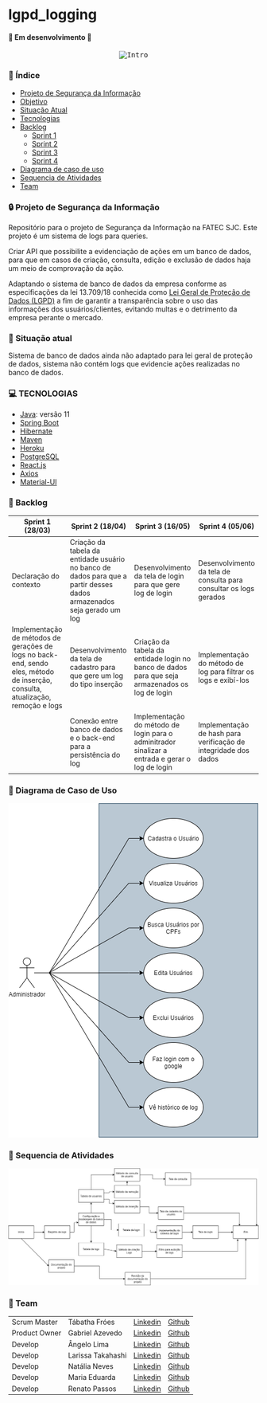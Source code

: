 # lgpd_logging

 
#### 🚧  Em desenvolvimento  🚧

<p align="center">
  <kbd>
    <img src="https://i.imgur.com/sYZtyX2.gifv" alt="Intro">
  </kbd>
</p>


### :checkered_flag: Índice 

<!--ts-->
   * [Projeto de Segurança da Informação](#projeto)
   * [Objetivo](#objetivo)
   * [Situação Atual](#situação)
   * [Tecnologias](#tecnologias)
   * [Backlog](#backlog)
      * [Sprint 1](#sprint-1)
      * [Sprint 2](#sprint-2)
      * [Sprint 3](#sprint-3)
      * [Sprint 4](#sprint-4)
   * [Diagrama de caso de uso](#diagrama-caso-de-uso)
   * [Sequencia de Atividades](#sequencia)
   * [Team](#team)
<!--te-->


### :lock: Projeto de Segurança da Informação <a name="projeto"></a>
Repositório para o projeto de Segurança da Informação na FATEC SJC.
Este projeto é um sistema de logs para queries. 
 
Criar API que possibilite a evidenciação de ações em um banco de dados, para que em casos de criação, consulta, edição e exclusão de dados haja um meio de comprovação da ação.

Adaptando o sistema de banco de dados da empresa conforme as especificações da lei 13.709/18
conhecida como [Lei Geral de Proteção de Dados (LGPD)](http://www.planalto.gov.br/ccivil_03/_ato2015-2018/2018/lei/l13709.htm) a fim de garantir a transparência sobre o uso das informações dos usuários/clientes, evitando multas e o detrimento da empresa perante o mercado.

### :triangular_flag_on_post: Situação atual <a name="objetivo"></a>
Sistema de banco de dados ainda não adaptado para lei geral de proteção de dados, sistema não contém logs que evidencie ações realizadas no banco de dados.

### :computer: TECNOLOGIAS <a name="tecnologias"></a>
- [Java](https://docs.oracle.com/en/java/javase/11/): versão 11
- [Spring Boot](https://docs.spring.io/spring-boot/docs/current/reference/htmlsingle/)
- [Hibernate](https://hibernate.org/orm/documentation/5.4/)
- [Maven](https://maven.apache.org/guides/)
- [Heroku](https://devcenter.heroku.com/categories/reference)
- [PostgreSQL](https://www.postgresql.org/docs/)
- [React.js](https://pt-br.reactjs.org/docs/react-api.html)
- [Axios](https://github.com/axios/axios)
- [Material-UI](https://material-ui.com/pt/)


### :bookmark_tabs: Backlog <a name="backlog"></a>


|  Sprint 1 (28/03) |  Sprint 2 (18/04)| Sprint 3 (16/05) |  Sprint 4 (05/06)|
|---|---|---|---|
|  Declaração do contexto  | Criação da tabela da entidade usuário no banco de dados para que a partir desses dados armazenados seja gerado um log  | Desenvolvimento da tela de login para que gere log de login  | Desenvolvimento da tela de consulta para consultar os logs gerados  |
|  Implementação de métodos de gerações de logs no back-end, sendo eles, método de inserção, consulta, atualização, remoção e logs  |  Desenvolvimento da tela de cadastro para que gere um log do tipo inserção |  Criação da tabela da entidade login no banco de dados para que seja armazenados os log de login |  Implementação do método de log para filtrar os logs e exibí-los |
|   |  Conexão entre banco de dados e o back-end para a persistência do log | Implementação do método de login para o adminitrador sinalizar a entrada  e gerar o log de login  | Implementação de hash para verificação de integridade dos dados  |

### :date: Diagrama de Caso de Uso <a name="diagrama-caso-de-uso"></a>
![Diagrama de caso de uso](https://github.com/az3vedo/lgpd_logging/blob/documentation/Imagens/DiagramaDeCasoDeUso.png)

### :date: Sequencia de Atividades <a name="sequencia"></a>
![Sequencia de atividades](https://github.com/az3vedo/lgpd_logging/blob/documentation/Imagens/sequenciaAtividade.png)

### 	:two_women_holding_hands: Team <a name="team"></a>


<table>
    <thead>
    </thead>
    <tbody>
      <tr>
        <td>Scrum Master</td>
        <td>Tábatha Fróes</td>
        <td><a href = "https://www.linkedin.com/  in/tabathafroes/">Linkedin</a></td>
        <td><a href = "https://github.com/tabathafroes">Github</a></td>       
      </tr>
    <tr>
       <td>Product Owner</td>
        <td>Gabriel Azevedo</td>
            <td><a href = "https://www.linkedin.com/in/gabrielsouzati">Linkedin</a></td>
            <td><a href = "https://github.com/az3vedo">Github</a></td>           
    </tr>
    <tr>
            <td>Develop</td>
            <td>Ângelo Lima</td>
            <td><a href = "https://www.linkedin.com/in/%C3%A2ngelo-lima-0003201b0/">Linkedin</a></td>
            <td><a href = "https://github.com/angelovlima">Github</a></td>           
        </tr>
        <tr>
            <td>Develop</td>
            <td>Larissa Takahashi</td> 
            <td><a href = "https://www.linkedin.com/in/larissa-miho-takahashi/">Linkedin</a></td> 
            <td><a href = "https://github.com/LarissaMiho"> Github</a> </td>
        </tr>
        <tr>
            <td>Develop</td>
            <td>Natália Neves</td>
            <td> <a href= "https://www.linkedin.com/in/natalia-reis-neves">Linkedin</a></td>
            <td> <a href= "https://github.com/natalianeves18">Github</a></td>
        </tr>
        <tr>
            <td>Develop</td>
            <td>Maria Eduarda</td>
            <td><a href= "https://www.linkedin.com/in/mariaeduarda-oliveira">Linkedin</a></td>
            <td><a href = "https://github.com/Eduarda-Oliveira">Github</a></td>
        </tr>
        <tr>
            <td>Develop</td>
            <td>Renato Passos</td> 
            <td><a href = "https://www.linkedin.com/in/renato-passos-049598185/">Linkedin</a></td>
            <td><a href = "https://github.com/Renato-Passos">Github</a></td>
      </tr>
   </tbody>
</table>